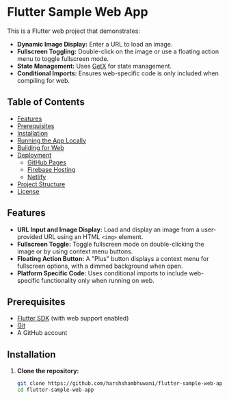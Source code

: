 # Flutter Sample Web App

This is a Flutter web project that demonstrates:
- **Dynamic Image Display:** Enter a URL to load an image.
- **Fullscreen Toggling:** Double-click on the image or use a floating action menu to toggle fullscreen mode.
- **State Management:** Uses [GetX](https://pub.dev/packages/get) for state management.
- **Conditional Imports:** Ensures web-specific code is only included when compiling for web.

## Table of Contents

- [Features](#features)
- [Prerequisites](#prerequisites)
- [Installation](#installation)
- [Running the App Locally](#running-the-app-locally)
- [Building for Web](#building-for-web)
- [Deployment](#deployment)
  - [GitHub Pages](#github-pages)
  - [Firebase Hosting](#firebase-hosting)
  - [Netlify](#netlify)
- [Project Structure](#project-structure)
- [License](#license)

## Features

- **URL Input and Image Display:** Load and display an image from a user-provided URL using an HTML `<img>` element.
- **Fullscreen Toggle:** Toggle fullscreen mode on double-clicking the image or by using context menu buttons.
- **Floating Action Button:** A "Plus" button displays a context menu for fullscreen options, with a dimmed background when open.
- **Platform Specific Code:** Uses conditional imports to include web-specific functionality only when running on web.

## Prerequisites

- [Flutter SDK](https://flutter.dev/docs/get-started/install) (with web support enabled)
- [Git](https://git-scm.com/downloads)
- A GitHub account

## Installation

1. **Clone the repository:**

   ```bash
   git clone https://github.com/harshshambhuwani/flutter-sample-web-app.git
   cd flutter-sample-web-app
